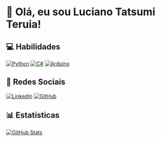 # 👋 Olá, eu sou Luciano Tatsumi Teruia!

## 💻 Habilidades

[![Python](https://img.shields.io/badge/-Python-3776AB?style=flat-square&logo=python&logoColor=white)](https://www.python.org/)
[![C#](https://img.shields.io/badge/-C%23-239120?style=flat-square&logo=csharp&logoColor=white)](https://dotnet.microsoft.com/)
[![Arduino](https://img.shields.io/badge/-Arduino-00979D?style=flat-square&logo=arduino&logoColor=white)](https://www.arduino.cc/)


## 🤝 Redes Sociais

[![LinkedIn](https://img.shields.io/badge/-LinkedIn-0077B5?style=flat-square&logo=linkedin&logoColor=white)](https://www.linkedin.com/in/luciano-tatsumi-teruia)
[![GitHub](https://img.shields.io/badge/-GitHub-black?style=flat-square&logo=github&logoColor=white)](https://github.com/LucianoTatsumiTeruia)
## 📊 Estatísticas

[![GitHub Stats](https://github-readme-stats.vercel.app/api?username=LucianoTatsumiTeruia&show_icons=true&theme=tokyonight)](https://github.com/anuraghazra/github-readme-stats)


